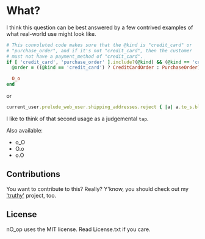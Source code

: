 # What?

I think this question can be best answered by a few contrived examples of what real-world use might look like.

```ruby
# This convoluted code makes sure that the @kind is "credit_card" or
# "purchase_order", and if it's not "credit_card", then the customer
# must not have a payment_method of "credit_card".
if [ 'credit_card', 'purchase_order' ].include?(@kind) && (@kind == 'credit_card' || current_user.customer.payment_method == 'purchase_order')
  @order = ((@kind == 'credit_card') ? CreditCardOrder : PurchaseOrder).new(params[:order])

  O_o
end
```

or

```ruby
current_user.prelude_web_user.shipping_addresses.reject { |a| a.to_s.blank? }.sort_by(&:to_s).O_o.collect {|a| [ a.to_s, a.id ] }
```

I like to think of that second usage as a judgemental `tap`.

Also available:

 * o_O
 * O.o
 * o.O

## Contributions

You want to contribute to this? Really? Y'know, you should check out my ['truthy'](https://github.com/ymendel/truthy) project, too.

## License

nO_op uses the MIT license. Read License.txt if you care.
